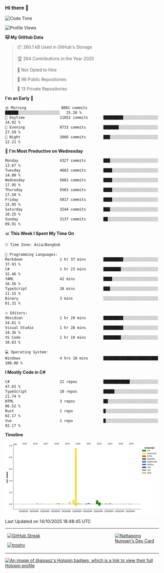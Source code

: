 ### Hi there 👋

<!--START_SECTION:waka-->
![Code Time](http://img.shields.io/badge/Code%20Time-2%2C598%20hrs%2050%20mins-blue)

![Profile Views](http://img.shields.io/badge/Profile%20Views-0-blue)

**🐱 My GitHub Data** 

> 📦 260.1 kB Used in GitHub's Storage 
 > 
> 🏆 264 Contributions in the Year 2025
 > 
> 🚫 Not Opted to Hire
 > 
> 📜 98 Public Repositories 
 > 
> 🔑 13 Private Repositories 
 > 
**I'm an Early 🐤** 

```text
🌞 Morning                8001 commits        ██████░░░░░░░░░░░░░░░░░░░   25.28 % 
🌆 Daytime                11052 commits       █████████░░░░░░░░░░░░░░░░   34.92 % 
🌃 Evening                8733 commits        ███████░░░░░░░░░░░░░░░░░░   27.59 % 
🌙 Night                  3866 commits        ███░░░░░░░░░░░░░░░░░░░░░░   12.21 % 
```
📅 **I'm Most Productive on Wednesday** 

```text
Monday                   4327 commits        ███░░░░░░░░░░░░░░░░░░░░░░   13.67 % 
Tuesday                  4683 commits        ████░░░░░░░░░░░░░░░░░░░░░   14.80 % 
Wednesday                5681 commits        ████░░░░░░░░░░░░░░░░░░░░░   17.95 % 
Thursday                 5563 commits        ████░░░░░░░░░░░░░░░░░░░░░   17.58 % 
Friday                   5017 commits        ████░░░░░░░░░░░░░░░░░░░░░   15.85 % 
Saturday                 3244 commits        ███░░░░░░░░░░░░░░░░░░░░░░   10.25 % 
Sunday                   3137 commits        ██░░░░░░░░░░░░░░░░░░░░░░░   09.91 % 
```


📊 **This Week I Spent My Time On** 

```text
🕑︎ Time Zone: Asia/Bangkok

💬 Programming Languages: 
Markdown                 1 hr 37 mins        █████████░░░░░░░░░░░░░░░░   37.93 % 
C#                       1 hr 23 mins        ████████░░░░░░░░░░░░░░░░░   32.46 % 
YAML                     42 mins             ████░░░░░░░░░░░░░░░░░░░░░   16.56 % 
TypeScript               28 mins             ███░░░░░░░░░░░░░░░░░░░░░░   11.15 % 
Binary                   3 mins              ░░░░░░░░░░░░░░░░░░░░░░░░░   01.31 % 

🔥 Editors: 
Obsidian                 1 hr 29 mins        █████████░░░░░░░░░░░░░░░░   34.81 % 
Visual Studio            1 hr 28 mins        █████████░░░░░░░░░░░░░░░░   34.36 % 
VS Code                  1 hr 19 mins        ████████░░░░░░░░░░░░░░░░░   30.83 % 

💻 Operating System: 
Windows                  4 hrs 18 mins       █████████████████████████   100.00 % 
```

**I Mostly Code in C#** 

```text
C#                       22 repos            ████████████░░░░░░░░░░░░░   47.83 % 
TypeScript               10 repos            █████░░░░░░░░░░░░░░░░░░░░   21.74 % 
HTML                     3 repos             ██░░░░░░░░░░░░░░░░░░░░░░░   06.52 % 
Rust                     1 repo              █░░░░░░░░░░░░░░░░░░░░░░░░   02.17 % 
Vue                      1 repo              █░░░░░░░░░░░░░░░░░░░░░░░░   02.17 % 
```



**Timeline**

![Lines of Code chart](https://raw.githubusercontent.com/aixasz/aixasz/main/assets/bar_graph.png)


 Last Updated on 14/10/2025 18:48:45 UTC
<!--END_SECTION:waka-->

<table>
<tr>
<td width="70%" valign="top">
 
 [![GitHub Streak](http://github-readme-streak-stats.herokuapp.com?user=aixasz&theme=github-dark&hide_border=true&date_format=%5BY%20%5DM%20j)](https://git.io/streak-stats)

 [![trophy](https://github-profile-trophy.vercel.app/?username=aixasz&theme=onedark)](https://github.com/ryo-ma/github-profile-trophy)
 </td>
<td width="30%" valign="top">
 
<a href="https://app.daily.dev/aixasz"><img src="https://api.daily.dev/devcards/403207936e6547c9a85ea449e9f3abe8.png?r=re8" alt="Nattapong Nunpan's Dev Card"/></a>

 </td>
</tr>
</table>

[![An image of @aixasz's Holopin badges, which is a link to view their full Holopin profile](https://holopin.me/aixasz)](https://holopin.io/@aixasz)
 
